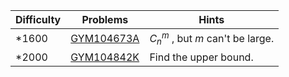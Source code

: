 | Difficulty | Problems | Hints |
| -------- | -------- | -------- |
| *1600 | [GYM104673A](https://codeforces.com/gym/104673/problem/A) | $C_n^m$ , but $m$ can't be large. |
| *2000 | [GYM104842K](https://codeforces.com/gym/104842/problem/K) | Find the upper bound. |